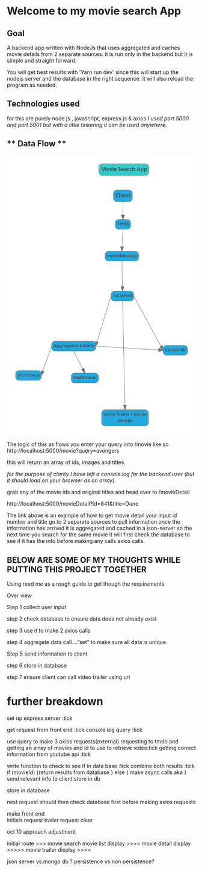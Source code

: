 # Welcome to my movie search App

## Goal 
A backend app written with NodeJs that uses aggregated and caches movie details from 2 separate sources.
it is run only in the backend but it is simple and straight forward.

You will get best results with 'Yarn run dev'
since this will start up the nodejs server and the database in the right sequence.
it will also reload the program as needed. 

## **Technologies used**
for this are purely node js , javascript, express js &
axios 
*I used port 5000 and port 5001 but with a little tinkering it can be used anywhere.*

## ** Data Flow **

![alt text](https://github.com/Quest1mc/moviesearch/blob/master/public/images/dataflow.png "Data Flow image")


The logic of this as flows 
you enter your query into /movie 
like so 
http://localhost:5000/movie?query=avengers

this will return an array of ids, images and titles.

*for the purpose of clarity I have left a console.log for the backend user (but it should load on your browser as an array).*

grab any of the movie ids and original titles and head over to 
/movieDetail

http://localhost:5000/movieDetail?id=841&title=Dune

The link above is an example of how to get movie detail
your input id number and title go to 2 separate sources to pull information
once the information has arrived it is aggregated and cached in a json-server
so the next time you search for the same movie it will first check the database to see if it has the info before making any calls axios calls.


##  BELOW ARE SOME OF MY THOUGHTS WHILE PUTTING THIS PROJECT TOGETHER 

Using read me as a rough guide to get though the requirements 

Over view 
 
Step 1 collect user input 

step 2 check database to ensure data does not already exist

step 3 use it to make 2 axios calls 

step 4 aggregate data call ...”set” to make sure all data is unique.

Step 5 send information to client

step 6  store in database


step 7 ensure client can call video trailer using url





#  further breakdown 
set up express server :tick

get request from front end :tick
console log query :tick


use query to make 3 axios requests(external)
requesting to tmdb and getting an array of movies and id to use to retrieve video:tick 
getting correct information from youtube api :tick

write function to check to see if in data base :tick
combine both results :tick
if (movieId) {return results from database }
else {
    make async calls aka 
}
send relevant info to client
store in db 

store in database

next request should then check database first before making axios requests 

make front end  
initials request 
trailer request
clear 

oct 10 approach adjustment

initial route >>> movie search 
movie list display >>>>
movie detail display >>>>>
movie trailer display >>>>

json server vs mongo db ? 
persistence vs non persistence?

